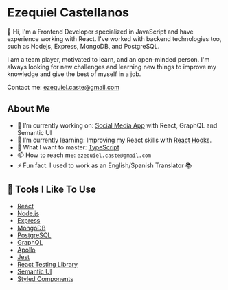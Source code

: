 # Ezequiel Castellanos

👋 Hi, I'm a Frontend Developer specialized in JavaScript and have experience working with React. I've worked with backend technologies too, such as Nodejs, Express, MongoDB, and PostgreSQL.

I am a team player, motivated to learn, and an open-minded person. I'm always looking for new challenges and learning new things to improve my knowledge and give the best of myself in a job.

Contact me: ezequiel.caste@gmail.com

## About Me
- 🔭 I’m currently working on:  [Social Media App](https://ezecaste-social-app.netlify.app/) with React, GraphQL and Semantic UI 
- 🌱 I’m currently learning: Improving my React skills with [React Hooks](https://reactjs.org/docs/hooks-intro.html).
- 🤔 What I want to master: [TypeScript](https://www.typescriptlang.org/)
- 📫 How to reach me: `ezequiel.caste@gmail.com`
- ⚡ Fun fact: I used to work as an English/Spanish Translator 📚

## 🔧 Tools I Like To Use

- [React](https://reactjs.org/)
- [Node.js](https://nodejs.org/)
- [Express](https://expressjs.com/)
- [MongoDB](https://www.mongodb.com/)
- [PostgreSQL](https://www.postgresql.org/)
- [GraphQL](https://graphql.org/)
- [Apollo](https://www.apollographql.com/docs/)
- [Jest](https://jestjs.io/docs/getting-started)
- [React Testing Library](https://testing-library.com/docs/react-testing-library/intro/)
- [Semantic UI](https://semantic-ui.com/)
- [Styled Components](https://styled-components.com/)
